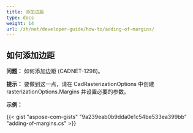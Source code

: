 ```yaml
---
title: 添加边距
type: docs
weight: 14
url: /zh/net/developer-guide/how-to/adding-of-margins/
---
```


## **如何添加边距**

**问题：** 如何添加边距 (CADNET-1298)。

**提示：** 要做到这一点，请在 CadRasterizationOptions 中创建 rasterizationOptions.Margins 并设置必要的参数。

**示例：**

{{< gist "aspose-com-gists" "9a239eab0b9dda0e1c54be533ea399bb" "adding-of-margins.cs" >}}
